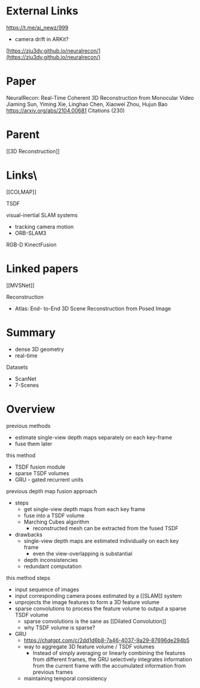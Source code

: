 
# External Links

https://t.me/ai_newz/999
- camera drift in ARKit?

[https://zju3dv.github.io/neuralrecon/](https://zju3dv.github.io/neuralrecon/)

# Paper

NeuralRecon: Real-Time Coherent 3D Reconstruction from Monocular Video
Jiaming Sun, Yiming Xie, Linghao Chen, Xiaowei Zhou, Hujun Bao
https://arxiv.org/abs/2104.00681
Citations (230)


# Parent

[[3D Reconstruction]]

# Links\

[[COLMAP]]

TSDF

visual-inertial SLAM systems
- tracking camera motion
- ORB-SLAM3

RGB-D
KinectFusion

# Linked papers

[[MVSNet]]

Reconstruction
- Atlas: End- to-End 3D Scene Reconstruction from Posed Image

# Summary

- dense 3D geometry
- real-time

Datasets
- ScanNet
- 7-Scenes

# Overview

previous methods
- estimate single-view depth maps separately on each key-frame
- fuse them later

this method
- TSDF fusion module
- sparse TSDF volumes
- GRU - gated recurrent units

previous depth map fusion approach
 - steps
	- get single-view depth maps from each key frame
	- fuse into a TSDF volume
	- Marching Cubes algorithm
		- reconstructed mesh can be extracted from the fused TSDF
- drawbacks
	- single-view depth maps are estimated individually on each key frame
		- even the view-overlapping is substantial
	- depth inconsistencies
	- redundant computation


this method
steps
- input sequence of images
- input corresponding camera poses estimated by a [[SLAM]] system
- unprojects the image features to form a 3D feature volume
- sparse convolutions to process the feature volume to output a sparse TSDF volume
	- sparse convolutions is the sane as [[Dilated Convolution]]
	- why TSDF volume is sparse?
- GRU
	- https://chatgpt.com/c/2dd1d6b8-7a46-4037-9a29-87696de294b5
	- way to aggregate 3D feature volume / TSDF volumes
		- Instead of simply averaging or linearly combining the features from different frames, the GRU selectively integrates information from the current frame with the accumulated information from previous frames
	- maintaining temporal consistency